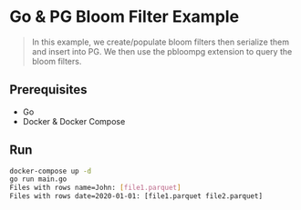 # Go & PG Bloom Filter Example

> In this example, we create/populate bloom filters then serialize them and insert into PG. We then use the pbloompg extension to query the bloom filters.

## Prerequisites

*   Go
*   Docker & Docker Compose

## Run

```bash
docker-compose up -d
go run main.go
Files with rows name=John: [file1.parquet]
Files with rows date=2020-01-01: [file1.parquet file2.parquet]
```